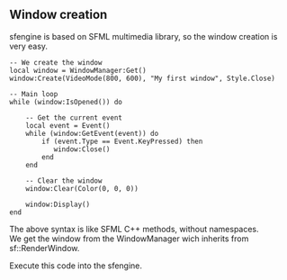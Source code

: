 ## Window creation ##

sfengine is based on SFML multimedia library, so the window creation is very easy.
```
-- We create the window
local window = WindowManager:Get()
window:Create(VideoMode(800, 600), "My first window", Style.Close)

-- Main loop
while (window:IsOpened()) do

    -- Get the current event
    local event = Event()
    while (window:GetEvent(event)) do
        if (event.Type == Event.KeyPressed) then
           window:Close()
        end
    end

    -- Clear the window
    window:Clear(Color(0, 0, 0))

    window:Display()
end
```

The above syntax is like SFML C++ methods, without namespaces.<br />
We get the window from the WindowManager wich inherits from sf::RenderWindow.

Execute this code into the sfengine.